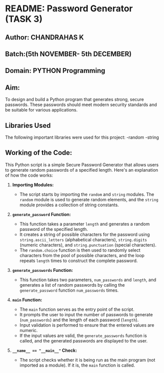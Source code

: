 # README: Password Generator (TASK 3)

## Author: CHANDRAHAS K

## Batch:(5th NOVEMBER- 5th DECEMBER)

## Domain: PYTHON Programming

## Aim:

To design and build a Python program that generates strong, secure passwords. These passwords should meet modern security standards and be suitable for various applications.

## Libraries Used

The following important libraries were used for this project:
-random
-string

  ## Working of the Code:

 This Python script is a simple Secure Password Generator that allows users to generate random passwords of a specified length. Here's an explanation of how the code works:

1. **Importing Modules:**
   - The script starts by importing the `random` and `string` modules. The `random` module is used to generate random elements, and the `string` module provides a collection of string constants.

2. **`generate_password` Function:**
   - This function takes a parameter `length` and generates a random password of the specified length.
   - It creates a string of possible characters for the password using `string.ascii_letters` (alphabetical characters), `string.digits` (numeric characters), and `string.punctuation` (special characters).
   - The `random.choice` function is then used to randomly select characters from the pool of possible characters, and the loop repeats `length` times to construct the complete password.

3. **`generate_passwords` Function:**
   - This function takes two parameters, `num_passwords` and `length`, and generates a list of random passwords by calling the `generate_password` function `num_passwords` times.

4. **`main` Function:**
   - The `main` function serves as the entry point of the script.
   - It prompts the user to input the number of passwords to generate (`num_passwords`) and the length of each password (`length`).
   - Input validation is performed to ensure that the entered values are numeric.
   - If the input values are valid, the `generate_passwords` function is called, and the generated passwords are displayed to the user.

5. **`__name__ == "__main__"` Check:**
   - The script checks whether it is being run as the main program (not imported as a module). If it is, the `main` function is called.

